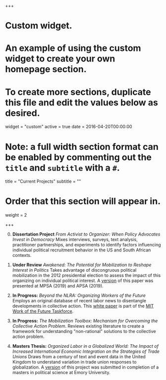 +++
# Custom widget.
# An example of using the custom widget to create your own homepage section.
# To create more sections, duplicate this file and edit the values below as desired.
widget = "custom"
active = true
date = 2016-04-20T00:00:00

# Note: a full width section format can be enabled by commenting out the `title` and `subtitle` with a `#`.
title = "Current Projects"
subtitle = ""

# Order that this section will appear in.
weight = 2

+++

0. **Dissertation Project** *From Activist to Organizer: When Policy Advocates Invest in Democracy*
Mixes interviews, surveys, text analysis, practitioner partnerships, and experiments to identify factors influencing individual political recruitment behavior in the US and South African contexts.

0. **Under Review** *Awakened: The Potential for Mobilization to Reshape Interest in Politics*
Takes advantage of discongruous political mobilization in the 2012 presidential election to assess the impact of this organizing on individual political interest. A [version](https://papers.ssrn.com/sol3/papers.cfm?abstract_id=3384290) of this paper was presented at MPSA (2019) and APSA (2019).

0. **In Progress:** *Beyond the NLRA: Organizing Workers of the Future*
Employs an original database of recent labor news to disentangle developments in collective action. This [white paper](https://workofthefuture.mit.edu/research-post/innovations-in-collective-action-in-the-labor-movement-organizingworkers-beyond-the-nlra-and-the-business-union/) is part of the [MIT Work of the Future Taskforce](https://workofthefuture.mit.edu/).

0. **In Progress:** *The Mobilization Toolbox: Mechanism for Overcoming the Collective Action Problem*.
Reviews existing literature to create a framework for understanding "non-rational" solutions to the collective action problem.

0. **Masters Thesis:** *Organized Labor in a Globalized World: The Impact of Increased International Economic Integration on the Strategies of Trade Unions*
Draws from a century of text and event data in the United Kingdom to understand variation in trade union responses to globalization. A [version](http://pid.emory.edu/ark:/25593/d7bpp) of this project was submitted in completion of a masters in political science at Emory University.
